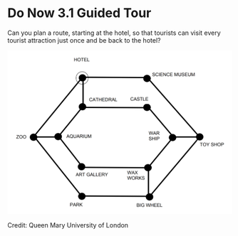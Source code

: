 # Do Now 3.1 Guided Tour

Can you plan a route, starting at the hotel, so that tourists can visit every tourist attraction just once and be back to the hotel?

![Guided Tour Map](images/do_now_31_guided_tour.png)

Credit: Queen Mary University of London
